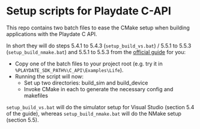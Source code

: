 # Setup scripts for Playdate C-API

This repo contains two batch files to ease the CMake setup when building applications with the Playdate C API.

In short they will do steps 5.4.1 to 5.4.3 (`setup_build_vs.bat`) / 5.5.1 to 5.5.3 (`setup_build_nmake.bat`) and 5.5.1 to 5.5.3 from the [official guide](https://sdk.play.date/2.0.3/Inside%20Playdate%20with%20C.html#_building_on_windows) for you:

* Copy one of the batch files to your project root (e.g. try it in `%PLAYDATE_SDK_PATH%\C_API\Examples\Life`).
* Running the script will now:
    * Set up two directories: build_sim and build_device
    * Invoke CMake in each to generate the necessary config and makefiles

`setup_build_vs.bat` will do the simulator setup for Visual Studio (section 5.4 of the guide), whereas `setup_build_nmake.bat` will do the NMake setup (section 5.5).